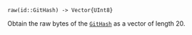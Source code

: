 ```
raw(id::GitHash) -> Vector{UInt8}
```

Obtain the raw bytes of the [`GitHash`](@ref) as a vector of length 20.
